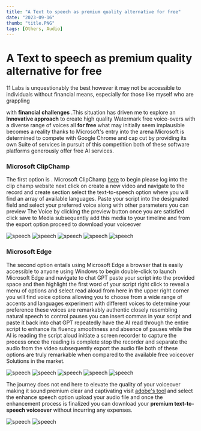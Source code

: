 ```yaml
---
title: "A Text to speech as premium quality alternative for free"
date: "2023-09-16"
thumb: "title.PNG"
tags: [Others, Audio]
---
```





# A Text to speech as premium quality alternative for free


11 Labs is unquestionably the best however it may not be accessible to individuals without financial means, especially for those like myself who are grappling

with **financial challenges** .This situation has driven me to explore an **Innovative approach** to create high quality Watermark free voice-overs with a 
diverse range of voices all **for free** what may initially seem implausible becomes a reality thanks to Microsoft's entry into the arena Microsoft is determined to compete with Google Chrome and cap cut by providing its own Suite of services in pursuit of this competition both of these software platforms generously offer 
free AI services.  

###  Microsoft ClipChamp 
The first option is . Microsoft ClipChamp [here](https://app.clipchamp.com) to begin please log into the clip champ website next click on create a new video and navigate to  the record and create section select the text-to-speech option where you will find an array of available languages.
Paste your script into the designated field and select your preferred voice along with other parameters you can preview The Voice by clicking the preview button once you are satisfied click save to Media subsequently add this media to your timeline and from the export option proceed to download your voiceover 

![speech](/assets/img/1350.png)
![speech](/assets/img/1650.png)
![speech](/assets/img/1950.png)
![speech](/assets/img/2250.png)
![speech](/assets/img/2700.png)


### Microsoft Edge
The second option entails using Microsoft Edge a browser that is easily accessible to anyone using Windows to begin double-click to launch Microsoft Edge and navigate to chat GPT paste your script into the provided space and then highlight the first word of your script right click to reveal a menu of options and select read aloud from here in the upper right corner you will find voice options allowing you to choose from a wide range of accents and languages experiment with different voices to determine your preference these voices are remarkably authentic closely resembling natural speech to control pauses you can insert commas in your script and paste it back into chat GPT repeatedly have the AI read through the entire script to enhance its fluency smoothness and absence of pauses while the AI is reading the script aloud initiate a screen recorder to capture the process once the reading is complete stop the recorder and separate the audio from the video subsequently export the audio file both of these options are truly remarkable when compared to the available free voiceover Solutions in the market. 

![speech](/assets/img/3000.png)
![speech](/assets/img/3450.png)
![speech](/assets/img/3750.png)
![speech](/assets/img/4500.png)
![speech](/assets/img/4950.png)


The journey does not end here to elevate the quality of your voiceover making it sound premium clear and captivating visit [adobe's tool](https://podcast.adobe.com) and select the enhance speech option upload your audio file and once the enhancement process is finalized you can download your **premium text-to-speech voiceover** without incurring any expenses.

![speech](/assets/img/6000.PNG)
![speech](/assets/img/6001.png)